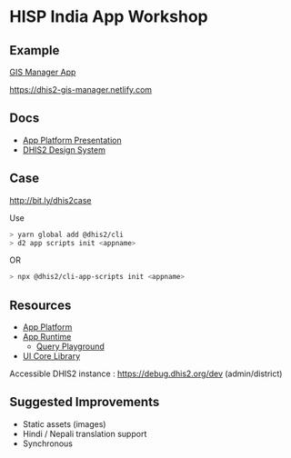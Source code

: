 # HISP India App Workshop

## Example

[GIS Manager App](./gis-manager)

https://dhis2-gis-manager.netlify.com

## Docs

- [App Platform Presentation](./docs/DHIS2-app-workshop.pdf)
- [DHIS2 Design System](./docs/DHIS2-design-system.pdf)

## Case

http://bit.ly/dhis2case

Use

```sh
> yarn global add @dhis2/cli
> d2 app scripts init <appname>
```

OR

```sh
> npx @dhis2/cli-app-scripts init <appname>
```

## Resources

- [App Platform](https://platform.dhis2.nu)
- [App Runtime](https://runtime.dhis2.nu)
  - [Query Playground](https://runtime.dhis2.nu/playground)
- [UI Core Library](https://ui-core.dhis2.nu)

Accessible DHIS2 instance : https://debug.dhis2.org/dev (admin/district)

## Suggested Improvements

- Static assets (images)
- Hindi / Nepali translation support
- Synchronous
